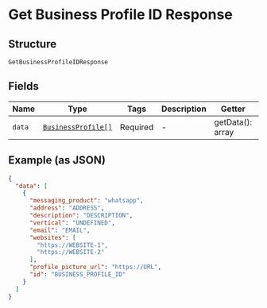 
# Get Business Profile ID Response

## Structure

`GetBusinessProfileIDResponse`

## Fields

| Name | Type | Tags | Description | Getter | Setter |
|  --- | --- | --- | --- | --- | --- |
| `data` | [`BusinessProfile[]`](../../doc/models/business-profile.md) | Required | - | getData(): array | setData(array data): void |

## Example (as JSON)

```json
{
  "data": [
    {
      "messaging_product": "whatsapp",
      "address": "ADDRESS",
      "description": "DESCRIPTION",
      "vertical": "UNDEFINED",
      "email": "EMAIL",
      "websites": [
        "https://WEBSITE-1",
        "https://WEBSITE-2"
      ],
      "profile_picture_url": "https://URL",
      "id": "BUSINESS_PROFILE_ID"
    }
  ]
}
```

